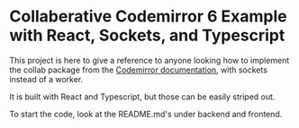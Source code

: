 # Collaberative Codemirror 6 Example with React, Sockets, and Typescript

This project is here to give a reference to anyone looking how to implement the collab package from the [Codemirror documentation](https://codemirror.net/examples/collab/), with sockets instead of a worker.

It is built with React and Typescript, but those can be easily striped out.

To start the code, look at the README.md's under backend and frontend.

